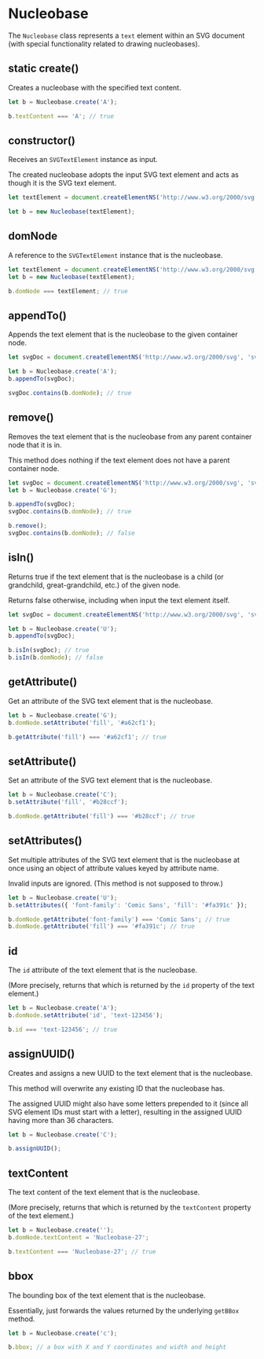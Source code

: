 # Nucleobase

The `Nucleobase` class represents a `text` element within an SVG document
(with special functionality related to drawing nucleobases).

## static create()

Creates a nucleobase with the specified text content.

```typescript
let b = Nucleobase.create('A');

b.textContent === 'A'; // true
```

## constructor()

Receives an `SVGTextElement` instance as input.

The created nucleobase adopts the input SVG text element and acts as though it is the SVG text element.

```typescript
let textElement = document.createElementNS('http://www.w3.org/2000/svg', 'text');

let b = new Nucleobase(textElement);
```

## domNode

A reference to the `SVGTextElement` instance that is the nucleobase.

```typescript
let textElement = document.createElementNS('http://www.w3.org/2000/svg', 'text');
let b = new Nucleobase(textElement);

b.domNode === textElement; // true
```

## appendTo()

Appends the text element that is the nucleobase to the given container node.

```typescript
let svgDoc = document.createElementNS('http://www.w3.org/2000/svg', 'svg');

let b = Nucleobase.create('A');
b.appendTo(svgDoc);

svgDoc.contains(b.domNode); // true
```

## remove()

Removes the text element that is the nucleobase from any parent container node that it is in.

This method does nothing if the text element does not have a parent container node.

```typescript
let svgDoc = document.createElementNS('http://www.w3.org/2000/svg', 'svg');
let b = Nucleobase.create('G');

b.appendTo(svgDoc);
svgDoc.contains(b.domNode); // true

b.remove();
svgDoc.contains(b.domNode); // false
```

## isIn()

Returns true if the text element that is the nucleobase is a child
(or grandchild, great-grandchild, etc.) of the given node.

Returns false otherwise, including when input the text element itself.

```typescript
let svgDoc = document.createElementNS('http://www.w3.org/2000/svg', 'svg');

let b = Nucleobase.create('U');
b.appendTo(svgDoc);

b.isIn(svgDoc); // true
b.isIn(b.domNode); // false
```

## getAttribute()

Get an attribute of the SVG text element that is the nucleobase.

```typescript
let b = Nucleobase.create('G');
b.domNode.setAttribute('fill', '#a62cf1');

b.getAttribute('fill') === '#a62cf1'; // true
```

## setAttribute()

Set an attribute of the SVG text element that is the nucleobase.

```typescript
let b = Nucleobase.create('C');
b.setAttribute('fill', '#b28ccf');

b.domNode.getAttribute('fill') === '#b28ccf'; // true
```

## setAttributes()

Set multiple attributes of the SVG text element that is the nucleobase at once
using an object of attribute values keyed by attribute name.

Invalid inputs are ignored. (This method is not supposed to throw.)

```typescript
let b = Nucleobase.create('U');
b.setAttributes({ 'font-family': 'Comic Sans', 'fill': '#fa391c' });

b.domNode.getAttribute('font-family') === 'Comic Sans'; // true
b.domNode.getAttribute('fill') === '#fa391c'; // true
```

## id

The `id` attribute of the text element that is the nucleobase.

(More precisely, returns that which is returned by the `id` property of the text element.)

```typescript
let b = Nucleobase.create('A');
b.domNode.setAttribute('id', 'text-123456');

b.id === 'text-123456'; // true
```

## assignUUID()

Creates and assigns a new UUID to the text element that is the nucleobase.

This method will overwrite any existing ID that the nucleobase has.

The assigned UUID might also have some letters prepended to it
(since all SVG element IDs must start with a letter),
resulting in the assigned UUID having more than 36 characters.

```typescript
let b = Nucleobase.create('C');

b.assignUUID();
```

## textContent

The text content of the text element that is the nucleobase.

(More precisely, returns that which is returned by the `textContent` property of the text element.)

```typescript
let b = Nucleobase.create('');
b.domNode.textContent = 'Nucleobase-27';

b.textContent === 'Nucleobase-27'; // true
```

## bbox

The bounding box of the text element that is the nucleobase.

Essentially, just forwards the values returned by the underlying `getBBox` method.

```typescript
let b = Nucleobase.create('c');

b.bbox; // a box with X and Y coordinates and width and height
```
